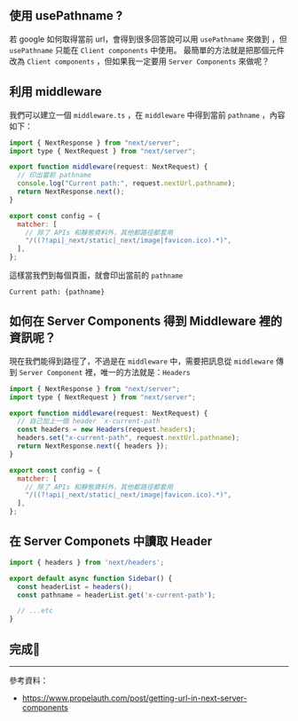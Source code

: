 ## 使用 usePathname ?

若 google 如何取得當前 url，會得到很多回答說可以用 `usePathname` 來做到 ，但 `usePathname` 只能在 `Client components` 中使用。
最簡單的方法就是把那個元件改為 `Client components` ，但如果我一定要用 `Server Components` 來做呢？

## 利用 middleware

我們可以建立一個 `middleware.ts` ，在 `middleware` 中得到當前 `pathname` ，內容如下：

```javascript
import { NextResponse } from "next/server";
import type { NextRequest } from "next/server";

export function middleware(request: NextRequest) {
  // 印出當前 pathname
  console.log("Current path:", request.nextUrl.pathname);
  return NextResponse.next();
}

export const config = {
  matcher: [
    // 除了 APIs 和靜態資料外，其他都路徑都套用
    "/((?!api|_next/static|_next/image|favicon.ico).*)",
  ],
};
```

這樣當我們到每個頁面，就會印出當前的 `pathname`

```
Current path: {pathname}
```

## 如何在 Server Components 得到 Middleware 裡的資訊呢？

現在我們能得到路徑了，不過是在 `middleware` 中，需要把訊息從 `middleware` 傳到 `Server Component` 裡，唯一的方法就是：`Headers`

```javascript
import { NextResponse } from "next/server";
import type { NextRequest } from "next/server";

export function middleware(request: NextRequest) {
  // 自己加上一個 header `x-current-path`
  const headers = new Headers(request.headers);
  headers.set("x-current-path", request.nextUrl.pathname);
  return NextResponse.next({ headers });
}

export const config = {
  matcher: [
    // 除了 APIs 和靜態資料外，其他都路徑都套用
    "/((?!api|_next/static|_next/image|favicon.ico).*)",
  ],
};
```

## 在 Server Componets 中讀取 Header

```javascript
import { headers } from 'next/headers';

export default async function Sidebar() {
  const headerList = headers();
  const pathname = headerList.get('x-current-path');

  // ...etc
}
```

## 完成🎉

---

參考資料：

- https://www.propelauth.com/post/getting-url-in-next-server-components
